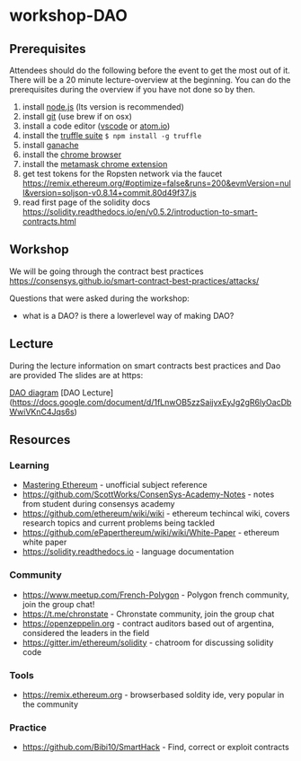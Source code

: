 # workshop-DAO

## Prerequisites
Attendees should do the following before the event to get the most out of it.
There will be a 20 minute lecture-overview at the beginning. You can do the prerequisites during the overview if
you have not done so by then.

1. install [node.js](https://nodejs.org/en/) (lts version is recommended)
1. install [git](https://git-scm.com/downloads) (use brew if on osx)
1. install a code editor ([vscode](https://code.visualstudio.com) or [atom.io](https://atom.io))
1. install the [truffle suite](https://github.com/trufflesuite/truffle) `$ npm install -g truffle`
1. install [ganache](https://truffleframework.com/ganache)
1. install the [chrome browser](https://www.google.com/chrome/)
1. install the [metamask chrome extension](https://metamask.io)
1. get test tokens for the Ropsten network via the faucet https://remix.ethereum.org/#optimize=false&runs=200&evmVersion=null&version=soljson-v0.8.14+commit.80d49f37.js
1. read first page of the solidity docs https://solidity.readthedocs.io/en/v0.5.2/introduction-to-smart-contracts.html

## Workshop
We will be going through the contract best practices https://consensys.github.io/smart-contract-best-practices/attacks/

Questions that were asked during the workshop:
* what is a DAO? is there a lowerlevel way of making DAO?

## Lecture
During the lecture information on smart contracts best practices and  Dao are provided  The slides are at https:

[DAO diagram](https://ethereum.org/static/d17b5ecb3655c50d6540e590a93d65e7/fda7d/dao-2.webp)
[DAO Lecture] (https://docs.google.com/document/d/1fLnwOB5zzSaijvxEyJg2gR6lyOacDbWwiVKnC4Jqs6s)

## Resources

### Learning
* [Mastering Ethereum](https://github.com/ethereumbook/ethereumbook/blob/develop/book.asciidoc) - unofficial subject reference
* https://github.com/ScottWorks/ConsenSys-Academy-Notes - notes from student during consensys academy
* https://github.com/ethereum/wiki/wiki - ethereum techincal wiki, covers research topics and current problems being tackled
* https://github.com/ePaperthereum/wiki/wiki/White-Paper - ethereum white paper
* https://solidity.readthedocs.io - language documentation

### Community
* https://www.meetup.com/French-Polygon - Polygon french community, join the group chat!
* https://t.me/chronstate  - Chronstate community, join the group chat 
* https://openzeppelin.org - contract auditors based out of argentina, considered the leaders in the field
* https://gitter.im/ethereum/solidity - chatroom for discussing solidity code


### Tools
* https://remix.ethereum.org - browserbased soldity ide, very popular in the community

### Practice
* https://github.com/Bibi10/SmartHack - Find, correct or exploit contracts
